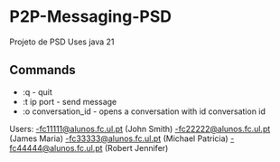 # P2P-Messaging-PSD
Projeto de PSD
Uses java 21

## Commands
  - :q - quit
  - :t ip port - send message
  - :o conversation_id - opens a conversation with id conversation id

  
 Users:
 -fc11111@alunos.fc.ul.pt (John Smith)
 -fc22222@alunos.fc.ul.pt (James Maria)
 -fc33333@alunos.fc.ul.pt (Michael Patricia)
 -fc44444@alunos.fc.ul.pt (Robert Jennifer)